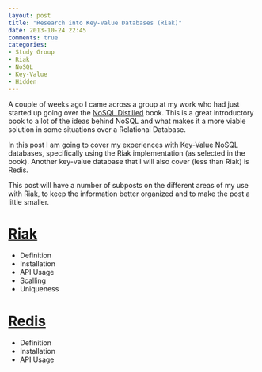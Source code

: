 ```yaml
---
layout: post
title: "Research into Key-Value Databases (Riak)"
date: 2013-10-24 22:45
comments: true
categories: 
- Study Group
- Riak
- NoSQL
- Key-Value
- Hidden
---
```


A couple of weeks ago I came across a group at my work who had just started up going over the 
[NoSQL Distilled](http://www.amazon.com/NoSQL-Distilled-Emerging-Persistence-ebook/dp/B0090J3SYW)
book. This is a great introductory book to a lot of the ideas behind NoSQL and what makes it 
a more viable solution in some situations over a Relational Database.  

In this post I am going to cover my experiences with Key-Value NoSQL databases, specifically 
using the Riak implementation (as selected in the book). Another key-value database that I
will also cover (less than Riak) is Redis.  

<!-- More -->

This post will have a number of subposts on the different areas of my use with Riak, to keep
the information better organized and to make the post a little smaller.  

# [Riak](http://basho.com/riak/)

* Definition
* Installation
* API Usage
* Scalling
* Uniqueness

# [Redis](redis.io)

* Definition
* Installation
* API Usage


